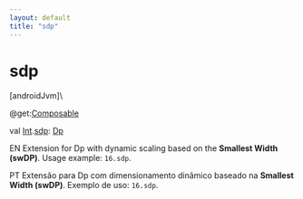 ```yaml
---
layout: default
title: "sdp"
---
```


# sdp

[androidJvm]\

@get:[Composable](https://developer.android.com/reference/kotlin/androidx/compose/runtime/Composable.html)

val [Int](https://kotlinlang.org/api/core/kotlin-stdlib/kotlin/-int/index.html).[sdp](sdp.md): [Dp](https://developer.android.com/reference/kotlin/androidx/compose/ui/unit/Dp.html)

EN Extension for Dp with dynamic scaling based on the **Smallest Width (swDP)**. Usage example: `16.sdp`.

PT Extensão para Dp com dimensionamento dinâmico baseado na **Smallest Width (swDP)**. Exemplo de uso: `16.sdp`.